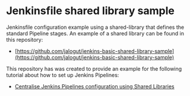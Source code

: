 # Jenkinsfile shared library sample

Jenkinsfile configuration example using a shared-library that defines the standard Pipeline stages. An example of a shared library can be found in this repository: 

* [https://github.com/jalogut/jenkins-basic-shared-library-sample](https://github.com/jalogut/jenkins-basic-shared-library-sample)

This repository has was created to provide an example for the following tutorial about how to set up Jenkins Pipelines:

* [Centralise Jenkins Pipelines configuration using Shared Libraries](https://dev.to/jalogut/centralise-jenkins-pipelines-configuration-using-shared-libraries-temp-slug-6036547/edit)
